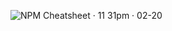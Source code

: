 ![NPM Cheatsheet · 11 31pm · 02-20](https://github.com/ssebastianoo/npm-cheatsheet/assets/48064277/4d6f99b1-98f0-47b8-9e76-7cad073e77f7)
